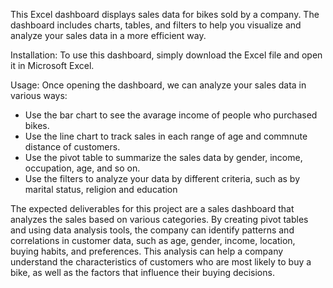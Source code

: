 This Excel dashboard displays sales data for bikes sold by a company. The dashboard includes charts, tables, and filters to help you visualize and analyze your sales data in a more efficient way.

Installation: To use this dashboard, simply download the Excel file and open it in Microsoft Excel.

Usage: 
Once opening the dashboard, we can analyze your sales data in various ways: 

* Use the bar chart to see the avarage income of people who purchased bikes.
* Use the line chart to track sales in each range of age and commnute distance of customers. 
* Use the pivot table to summarize the sales data by gender, income, occupation, age, and so on. 
* Use the filters to analyze your data by different criteria, such as by marital status, religion and education


The expected deliverables for this project are a sales dashboard that analyzes the sales based on various categories. By creating pivot tables and using data analysis tools, the company can identify patterns and correlations in customer data, such as age, gender, income, location, buying habits, and preferences. This analysis can help a company understand the characteristics of customers who are most likely to buy a bike, as well as the factors that influence their buying decisions. 
